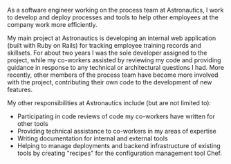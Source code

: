 As a software engineer working on the process team at Astronautics, I work
to develop and deploy processes and tools to help other employees at the
company work more efficiently.

My main project at Astronautics is developing an internal web application
(built with Ruby on Rails) for tracking employee training records and
skillsets. For about two years I was the sole developer assigned to the
project, while my co-workers assisted by reviewing my code and providing
guidance in response to any technical or architectural questions I had. More
recently, other members of the process team have become more involved with
the project, contributing their own code to the development of new features.

My other responsibilities at Astronautics include (but are not limited to):

- Participating in code reviews of code my co-workers have written for other
  tools
- Providing technical assistance to co-workers in my areas of
  expertise
- Writing documentation for internal and external tools
- Helping to manage deployments and backend infrastructure of existing tools by
  creating "recipes" for the configuration management tool Chef.
